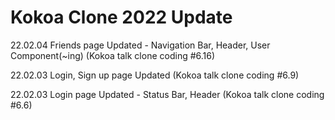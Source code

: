 # Kokoa Clone 2022 Update

22.02.04 Friends page Updated - Navigation Bar, Header, User Component(~ing)
(Kokoa talk clone coding #6.16)

22.02.03 Login, Sign up page Updated
(Kokoa talk clone coding #6.9)

22.02.03 Login page Updated - Status Bar, Header
(Kokoa talk clone coding #6.6)

